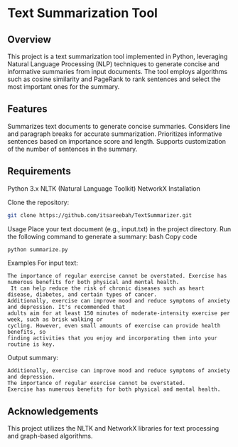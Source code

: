 # Text Summarization Tool
## Overview

This project is a text summarization tool implemented in Python, leveraging Natural Language Processing (NLP) techniques to generate concise and informative summaries from input documents. The tool employs algorithms such as cosine similarity and PageRank to rank sentences and select the most important ones for the summary.

## Features
Summarizes text documents to generate concise summaries.
Considers line and paragraph breaks for accurate summarization.
Prioritizes informative sentences based on importance score and length.
Supports customization of the number of sentences in the summary.
## Requirements
Python 3.x
NLTK (Natural Language Toolkit)
NetworkX
Installation

Clone the repository:
```bash 
git clone https://github.com/itsareebah/TextSummarizer.git
```
Usage
Place your text document (e.g., input.txt) in the project directory.
Run the following command to generate a summary:
bash
Copy code
```python
python summarize.py
```
Examples
For input text:

```
The importance of regular exercise cannot be overstated. Exercise has numerous benefits for both physical and mental health.
 It can help reduce the risk of chronic diseases such as heart disease, diabetes, and certain types of cancer. 
Additionally, exercise can improve mood and reduce symptoms of anxiety and depression. It's recommended that 
adults aim for at least 150 minutes of moderate-intensity exercise per week, such as brisk walking or 
cycling. However, even small amounts of exercise can provide health benefits, so 
finding activities that you enjoy and incorporating them into your routine is key.
```

Output summary:
```
Additionally, exercise can improve mood and reduce symptoms of anxiety and depression.
The importance of regular exercise cannot be overstated.
Exercise has numerous benefits for both physical and mental health.
```
## Acknowledgements
This project utilizes the NLTK and NetworkX libraries for text processing and graph-based algorithms.
